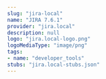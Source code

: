 ```yaml
---
slug: "jira-local"
name: "JIRA 7.6.1"
provider: "jira.local"
description: null
logo: "jira.local-logo.png"
logoMediaType: "image/png"
tags:
- name: "developer_tools"
stubs: "jira.local-stubs.json"
---
```

